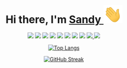 <div align="center">
 
  # Hi there, I'm <a href="https://sandylcruz.github.io">Sandy </a> <img src="https://raw.githubusercontent.com/ABSphreak/ABSphreak/master/gifs/Hi.gif" width="50" />

<a href="https://www.ruby-lang.org/en/" target="_blank"><img src="https://www.pngitem.com/pimgs/m/12-120179_best-free-ruby-png-ruby-programming-language-logo.png" width="50" /></a> <a href="https://guides.rubyonrails.org/"><img src="https://upload.wikimedia.org/wikipedia/commons/1/16/Ruby_on_Rails-logo.png" width="45" /></a> <a href="https://webplatform.github.io/docs/html/" target="_blank" ><img src="https://www.w3.org/html/logo/downloads/HTML5_Badge_512.png" height="50" /></a> <a href="https://styled-components.com/" target="_blank"><img src="https://avatars.githubusercontent.com/u/20658825?s=200&v=4" width="50" /></a> <a href="https://www.javascript.com/" target="_blank"><img src="https://raw.githubusercontent.com/rahul-jha98/github_readme_icons/main/language_and_tools/square/javascript/javascript.svg" width="50" /></a> <a href="https://reactjs.org/" target="_blank"><img src="https://raw.githubusercontent.com/rahul-jha98/github_readme_icons/main/language_and_tools/square/react/react.svg" width="50" /></a> <a href="https://www.typescriptlang.org/" target="_blank"><img src="https://raw.githubusercontent.com/rahul-jha98/github_readme_icons/main/language_and_tools/square/typescript/typescript.svg" width="50" /></a> <a href="https://redux.js.org/" target="_blank"><img src="https://raw.githubusercontent.com/reduxjs/redux/master/logo/logo.png" width="50" /></a> <a href="https://eslint.org/" target="_blank"><img src="https://cdn.freebiesupply.com/logos/large/2x/eslint-logo-png-transparent.png" width="50" /> <a href="https://prettier.io/" target="_blank"><img src="https://brandslogos.com/wp-content/uploads/images/large/prettier-logo.png" width="50" /></a>
  
<!-- ## 📈 Stats: -->
[![Top Langs](https://github-readme-stats.vercel.app/api/top-langs/?username=sandylcruz&layout=compact&count_private=true)](https://github.com/anuraghazra/github-readme-stats) 
  
[![GitHub Streak](http://github-readme-streak-stats.herokuapp.com?user=sandylcruz&theme=vue)](https://git.io/streak-stats)
  
<!-- 
[![Sandy's GitHub stats](https://github-readme-stats.vercel.app/api?username=sandylcruz&hide=stars,contribs&theme=vue)](https://github.com/sandylcruz/github-readme-stats) 
  
[![GitHub Streak](http://github-readme-streak-stats.herokuapp.com?user=sandylcruz&theme=vue-dark)](https://git.io/streak-stats)
</div> -->

<!--
**sandylcruz/sandylcruz** is a ✨ _special_ ✨ repository because its `README.md` (this file) appears on your GitHub profile.

